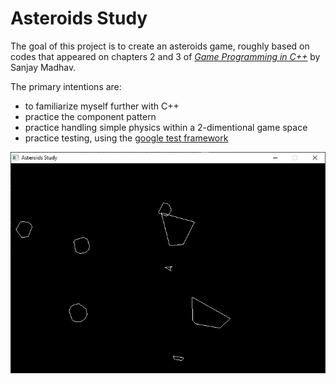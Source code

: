 # Asteroids Study

The goal of this project is to create an asteroids game, roughly based on codes that appeared on chapters 2 and 3 of [*Game Programming in C++*](https://www.pearson.com/us/higher-education/program/Madhav-Game-Programming-in-C-Creating-3-D-Games/PGM1102283.html) by Sanjay Madhav.

The primary intentions are:
- to familiarize myself further with C++
- practice the component pattern
- practice handling simple physics within a 2-dimentional game space
- practice testing, using the [google test framework](https://github.com/google/googletest)



![GitHub Logo](/images/screen.jpg)